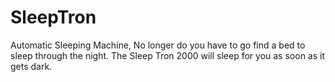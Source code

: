 # SleepTron

Automatic Sleeping Machine,
No longer do you have to go find a bed to sleep through the night.
The Sleep Tron 2000 will sleep for you as soon as it gets dark.